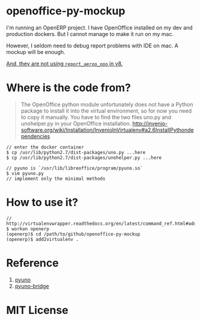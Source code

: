 openoffice-py-mockup
==

I'm running an OpenERP project. I have OpenOffice installed on my dev and production dockers. But I cannot manage to make it run on my mac.

However, I seldom need to debug report problems with IDE on mac. A mockup will be enough.

[And, they are not using `report_aeroo_ooo` in v8.](https://github.com/ingadhoc/odoo-addons/issues/1#issuecomment-72063539)


Where is the code from?
==

> The OpenOffice python module unfortunately does not have a Python package to install it into the virtual environment, so for now you need to copy it manually. You have to find the two files uno.py and unohelper.py in your OpenOffice installation.
> http://invenio-software.org/wiki/Installation/InvenioInVirtualenv#a2.6InstallPythondependencies

    // enter the docker container
    $ cp /usr/lib/python2.7/dist-packages/uno.py ...here
    $ cp /usr/lib/python2.7/dist-packages/unohelper.py ...here

    // pyuno is `/usr/lib/libreoffice/program/pyuno.so`
    $ vim pyuno.py
    // implement only the minimal methods


How to use it?
==

    // http://virtualenvwrapper.readthedocs.org/en/latest/command_ref.html#add2virtualenv
    $ workon openerp
    (openerp)$ cd /path/to/github/openoffice-py-mockup
    (openerp)$ add2virtualenv .


Reference
==

1. [pyuno](https://wiki.openoffice.org/wiki/Python)
2. [pyuno-bridge](http://www.openoffice.org/udk/python/python-bridge.html)


MIT License
==
